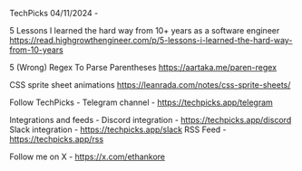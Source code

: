 TechPicks 04/11/2024 -

5 Lessons I learned the hard way from 10+ years as a software engineer
https://read.highgrowthengineer.com/p/5-lessons-i-learned-the-hard-way-from-10-years

5 (Wrong) Regex To Parse Parentheses
https://aartaka.me/paren-regex

CSS sprite sheet animations
https://leanrada.com/notes/css-sprite-sheets/

Follow TechPicks -
Telegram channel - https://techpicks.app/telegram

Integrations and feeds -
Discord integration - https://techpicks.app/discord
Slack integration - https://techpicks.app/slack
RSS Feed - https://techpicks.app/rss

Follow me on X - https://x.com/ethankore